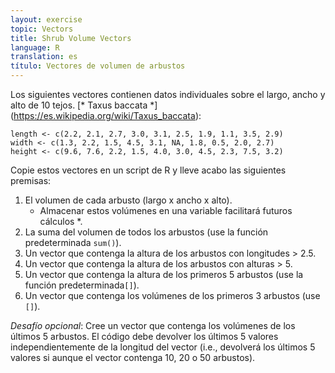 ```yaml
---
layout: exercise
topic: Vectors
title: Shrub Volume Vectors
language: R
translation: es
título: Vectores de volumen de arbustos
---
```

Los siguientes vectores contienen datos individuales sobre el largo, ancho y alto de 10 tejos.
[* Taxus baccata *] (https://es.wikipedia.org/wiki/Taxus_baccata):
```
length <- c(2.2, 2.1, 2.7, 3.0, 3.1, 2.5, 1.9, 1.1, 3.5, 2.9)
width <- c(1.3, 2.2, 1.5, 4.5, 3.1, NA, 1.8, 0.5, 2.0, 2.7)
height <- c(9.6, 7.6, 2.2, 1.5, 4.0, 3.0, 4.5, 2.3, 7.5, 3.2)
```

Copie estos vectores en un script de R y lleve acabo las siguientes premisas:

1. El volumen de cada arbusto (largo x ancho x alto).
   * Almacenar estos volúmenes en una variable facilitará  futuros cálculos *.
2. La suma del volumen de todos los arbustos (use la función predeterminada `sum()`).
3. Un vector que contenga la altura de los arbustos con longitudes > 2.5.
4. Un vector que contenga la altura de los arbustos con alturas > 5.
5. Un vector que contenga la altura de los primeros 5 arbustos (use la función predeterminada`[]`).
6. Un vector que contenga los volúmenes de los primeros 3 arbustos (use `[]`).

*Desafío opcional*: Cree un vector que contenga los volúmenes de los últimos 5 arbustos. El código debe devolver los últimos 5 valores independientemente de la longitud del vector (i.e., devolverá los últimos 5 valores si aunque el vector contenga 10, 20 o 50 arbustos).

